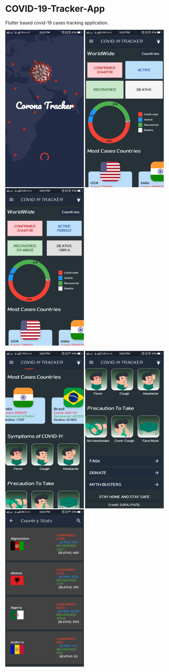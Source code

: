 # COVID-19-Tracker-App
Flutter based covid-19 cases tracking application.


<p float="left">
  <img src="images/Screenshot_20200925_150313.jpg" height=500>
  <img src="images/Screenshot_20200925_150331.jpg" height=500> 
  <img src="images/Screenshot_20200925_150340.jpg" height=500>
</p>

<p float="left">
  <img src="images/Screenshot_20200925_150349.jpg" height=500>
  <img src="images/Screenshot_20200925_150354.jpg" height=500> 
  <img src="images/Screenshot_20200925_150404.jpg" height=500>
</p>
